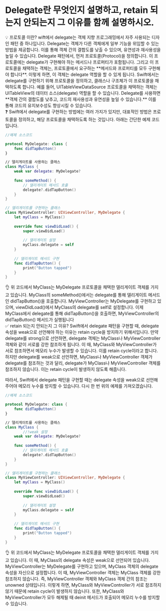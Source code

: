 # Delegate란 무엇인지 설명하고, retain 되는지 안되는지 그 이유를 함께 설명하시오.

<aside>
💡 프로토콜 이란?
wift에서 delegate는 객체 지향 프로그래밍에서 자주 사용되는 디자인 패턴 중 하나입니다. Delegate는 객체가 다른 객체에게 일부 기능을 위임할 수 있는 방법을 제공합니다. 이를 통해 객체 간의 결합도를 낮출 수 있으며, 유연성과 재사용성을 높일 수 있습니다.
Delegate 패턴에서, 먼저 프로토콜(Protocol)을 정의합니다. 이 프로토콜에는 delegate가 구현해야 하는 메서드나 프로퍼티가 포함됩니다. 그리고 이 프로토콜을 채택하는 객체는, 프로토콜에서 요구하는 **메서드와 프로퍼티를 모두 구현해야 합니다**. 이렇게 하면, 이 객체는 delegate 역할을 할 수 있게 됩니다.
Swift에서는 delegate를 구현하기 위해 프로토콜을 정의하고, 클래스나 구조체가 이 프로토콜을 채택하도록 합니다. 예를 들어, UITableViewDataSource 프로토콜을 채택하는 객체는 UITableView의 데이터 소스(delegate) 역할을 할 수 있습니다.
Delegate를 사용하면 **객체 간의 결합도를 낮추고, 코드의 재사용성과 유연성을 높일 수 있습니다.** 이를 통해 코드의 유지보수성도 향상시킬 수 있습니다.

</aside>

<aside>
❓ Swift에서 delegate를 구현하는 방법에는 여러 가지가 있지만, 대표적인 방법은 프로토콜을 정의하고, 해당 프로토콜을 채택하도록 하는 것입니다. 아래는 간단한 예제 코드입니다.

</aside>

```swift
//예제 소스코드

protocol MyDelegate: class {
    func didTapButton()
}

// 델리게이트를 사용하는 클래스
class MyClass {
    weak var delegate: MyDelegate?
    
    func someMethod() {
        // 델리게이트 메서드 호출
        delegate?.didTapButton()
    }
}

// 델리게이트를 구현하는 클래스
class MyViewController: UIViewController, MyDelegate {
    let myClass = MyClass()
    
    override func viewDidLoad() {
        super.viewDidLoad()
        
        // 델리게이트 설정
        myClass.delegate = self
    }
    
    // 델리게이트 메서드 구현
    func didTapButton() {
        print("Button tapped")
    }
}
```

<aside>
👌 위 코드에서 MyClass는 MyDelegate 프로토콜을 채택한 델리게이트 객체를 가지고 있습니다. MyClass의 someMethod()에서는 delegate를 통해 델리게이트 메서드인 didTapButton()을 호출합니다.
MyViewController는 MyDelegate를 구현하고 있으며, viewDidLoad()에서 MyClass의 delegate를 self로 설정합니다. 이제 MyClass에서 delegate를 통해 didTapButton()을 호출하면, MyViewController의 didTapButton() 메서드가 실행됩니다

</aside>

<aside>
✅ retain 되는지 안되는지 그 이유?
Swift에서 delegate 패턴을 구현할 때, delegate 속성을 weak으로 선언해야 하는 이유는 retain cycle을 방지하기 위해서입니다.
만약 delegate를 strong으로 선언하면, delegate 객체는 MyClass나 MyViewController 객체와 같이 서로를 강한 참조하게 됩니다. 
이 때, MyClass와 MyViewController가 서로 참조하면서 메모리 누수가 발생할 수 있습니다. 이를 retain cycle이라고 합니다. 
하지만 delegate를 weak으로 선언하면, MyClass나 MyViewController 객체가 delegate를 참조하는 것과 달리, delegate가 MyClass나 MyViewController 객체를 참조하지 않습니다. 이는 retain cycle이 발생하지 않도록 해줍니다.

따라서, Swift에서 delegate 패턴을 구현할 때는 delegate 속성을 weak으로 선언해주어야 메모리 누수를 방지할 수 있습니다.
다시 한 번 위의 예제를 가져오겠습니다.

</aside>

```swift
//예제 소스코드

protocol MyDelegate: class {
    func didTapButton()
}

// 델리게이트를 사용하는 클래스
class MyClass {
		//!weak 설정
    weak var delegate: MyDelegate?
    
    func someMethod() {
        // 델리게이트 메서드 호출
        delegate?.didTapButton()
    }
}

// 델리게이트를 구현하는 클래스
class MyViewController: UIViewController, MyDelegate {
    let myClass = MyClass()
    
    override func viewDidLoad() {
        super.viewDidLoad()
        
        // 델리게이트 설정
        myClass.delegate = self
    }
    
    // 델리게이트 메서드 구현
    func didTapButton() {
        print("Button tapped")
    }
}
```

<aside>
👌 위 코드에서 MyClass는 MyDelegate 프로토콜을 채택한 델리게이트 객체를 가지고 있습니다. 이 때, MyClass의 delegate 속성은 weak으로 선언되어 있습니다.
MyViewController는 MyDelegate를 구현하고 있으며, MyClass 객체의 delegate 속성을 자신으로 설정합니다. 이 때, MyViewController 객체는 MyClass 객체를 강한 참조하지 않습니다. 즉, MyViewController 객체와 MyClass 객체 간의 참조는 unowned 상태입니다.
이렇게 하면, MyClass와 MyViewController가 서로 참조하지 않기 때문에 retain cycle이 발생하지 않습니다. 또한, MyClass와 MyViewController가 모두 해제될 때 deinit 메서드가 호출되어 메모리 누수를 방지할 수 있습니다.

</aside>

